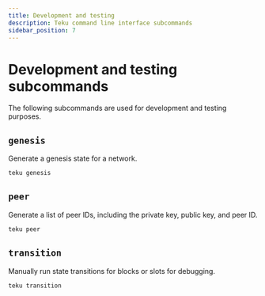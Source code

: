 ```yaml
---
title: Development and testing
description: Teku command line interface subcommands
sidebar_position: 7
---
```


# Development and testing subcommands

The following subcommands are used for development and testing purposes.

## `genesis`

Generate a genesis state for a network.

```bash
teku genesis
```

<!-- links -->

[environment variables]: ../index.md##teku-environment-variables
[configuration file]: ../../../how-to/configure/use-config-file.md

## `peer`

Generate a list of peer IDs, including the private key, public key, and peer ID.

```bash
teku peer
```

## `transition`

Manually run state transitions for blocks or slots for debugging.

```bash
teku transition
```